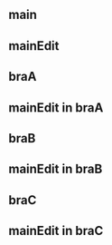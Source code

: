 ## main
## mainEdit

## braA
## mainEdit in braA
## braB
## mainEdit in braB
## braC
## mainEdit in braC
